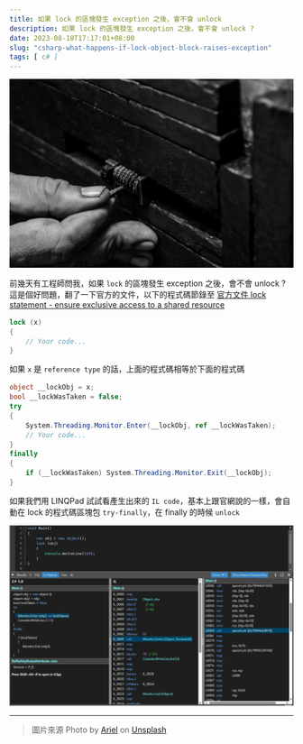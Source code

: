 ```yaml
---
title: 如果 lock 的區塊發生 exception 之後，會不會 unlock
description: 如果 lock 的區塊發生 exception 之後，會不會 unlock ?
date: 2023-08-18T17:17:01+08:00
slug: "csharp-what-happens-if-lock-object-block-raises-exception"
tags: [ c# ]
---
```


![](./cover.webp)

前幾天有工程師問我，如果 `lock` 的區塊發生 exception 之後，會不會 unlock ?
這是個好問題，翻了一下官方的文件，以下的程式碼節錄至 [官方文件 lock statement - ensure exclusive access to a shared resource](https://learn.microsoft.com/en-us/dotnet/csharp/language-reference/statements/lock)


```csharp
lock (x)
{
    // Your code...
}
```

如果 `x` 是 `reference type` 的話，上面的程式碼相等於下面的程式碼

```csharp
object __lockObj = x;
bool __lockWasTaken = false;
try
{
    System.Threading.Monitor.Enter(__lockObj, ref __lockWasTaken);
    // Your code...
}
finally
{
    if (__lockWasTaken) System.Threading.Monitor.Exit(__lockObj);
}
```

如果我們用 LINQPad 試試看產生出來的 `IL code`，基本上跟官網說的一樣，會自動在 lock 的程式碼區塊包 `try-finally`，在 finally 的時候 `unlock`

![](./01.webp)


---

> 圖片來源 Photo by [Ariel](https://unsplash.com/arielbesagar?utm_source=unsplash&utm_medium=referral&utm_content=creditCopyText) on [Unsplash](https://unsplash.com/photos/Oal07Ai4oTk?utm_source=unsplash&utm_medium=referral&utm_content=creditCopyText)
